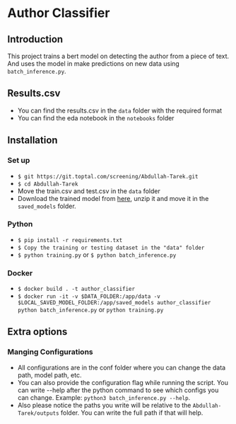 # Author Classifier
## Introduction
This project trains a bert model on detecting the author from a piece of text. And uses the model in make predictions on new data using `batch_inference.py`.

## Results.csv
* You can find the results.csv in the `data` folder with the required format
* You can find the eda notebook in the `notebooks` folder 

## Installation
### Set up
- `$ git https://git.toptal.com/screening/Abdullah-Tarek.git`
- `$ cd Abdullah-Tarek`
- Move the train.csv and test.csv in the `data` folder
- Download the trained model from [here](https://drive.google.com/file/d/1__ibAePcdGJUBRo84qFWXpep_rpQd738/view?usp=sharing), unzip it and move it in the `saved_models` folder.

### Python
- `$ pip install -r requirements.txt`
- `$ Copy the training or testing dataset in the "data" folder `
- `$ python training.py` or `$ python batch_inference.py`

### Docker
- `$ docker build . -t author_classifier`
- `$ docker run -it -v $DATA_FOLDER:/app/data -v $LOCAL_SAVED_MODEL_FOLDER:/app/saved_models author_classifier python batch_inference.py` or `python training.py`

## Extra options
### Manging Configurations
* All configurations are in the conf folder where you can change the data path, model path, etc. 
* You can also provide the configuration flag while running the script. You can write --help after the python command to see which configs you can change. Example: `python3 batch_inference.py --help`.       
* Also please notice the paths you write will be relative to the `Abdullah-Tarek/outputs` folder. You can write the full path if that will help.
